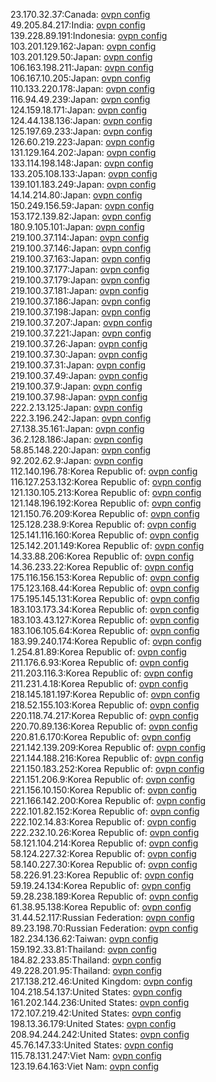 23.170.32.37:Canada: [ovpn config](vpn/23_170_32_37.ovpn)  
49.205.84.217:India: [ovpn config](vpn/49_205_84_217.ovpn)  
139.228.89.191:Indonesia: [ovpn config](vpn/139_228_89_191.ovpn)  
103.201.129.162:Japan: [ovpn config](vpn/103_201_129_162.ovpn)  
103.201.129.50:Japan: [ovpn config](vpn/103_201_129_50.ovpn)  
106.163.198.211:Japan: [ovpn config](vpn/106_163_198_211.ovpn)  
106.167.10.205:Japan: [ovpn config](vpn/106_167_10_205.ovpn)  
110.133.220.178:Japan: [ovpn config](vpn/110_133_220_178.ovpn)  
116.94.49.239:Japan: [ovpn config](vpn/116_94_49_239.ovpn)  
124.159.18.171:Japan: [ovpn config](vpn/124_159_18_171.ovpn)  
124.44.138.136:Japan: [ovpn config](vpn/124_44_138_136.ovpn)  
125.197.69.233:Japan: [ovpn config](vpn/125_197_69_233.ovpn)  
126.60.219.223:Japan: [ovpn config](vpn/126_60_219_223.ovpn)  
131.129.164.202:Japan: [ovpn config](vpn/131_129_164_202.ovpn)  
133.114.198.148:Japan: [ovpn config](vpn/133_114_198_148.ovpn)  
133.205.108.133:Japan: [ovpn config](vpn/133_205_108_133.ovpn)  
139.101.183.249:Japan: [ovpn config](vpn/139_101_183_249.ovpn)  
14.14.214.80:Japan: [ovpn config](vpn/14_14_214_80.ovpn)  
150.249.156.59:Japan: [ovpn config](vpn/150_249_156_59.ovpn)  
153.172.139.82:Japan: [ovpn config](vpn/153_172_139_82.ovpn)  
180.9.105.101:Japan: [ovpn config](vpn/180_9_105_101.ovpn)  
219.100.37.114:Japan: [ovpn config](vpn/219_100_37_114.ovpn)  
219.100.37.146:Japan: [ovpn config](vpn/219_100_37_146.ovpn)  
219.100.37.163:Japan: [ovpn config](vpn/219_100_37_163.ovpn)  
219.100.37.177:Japan: [ovpn config](vpn/219_100_37_177.ovpn)  
219.100.37.179:Japan: [ovpn config](vpn/219_100_37_179.ovpn)  
219.100.37.181:Japan: [ovpn config](vpn/219_100_37_181.ovpn)  
219.100.37.186:Japan: [ovpn config](vpn/219_100_37_186.ovpn)  
219.100.37.198:Japan: [ovpn config](vpn/219_100_37_198.ovpn)  
219.100.37.207:Japan: [ovpn config](vpn/219_100_37_207.ovpn)  
219.100.37.221:Japan: [ovpn config](vpn/219_100_37_221.ovpn)  
219.100.37.26:Japan: [ovpn config](vpn/219_100_37_26.ovpn)  
219.100.37.30:Japan: [ovpn config](vpn/219_100_37_30.ovpn)  
219.100.37.31:Japan: [ovpn config](vpn/219_100_37_31.ovpn)  
219.100.37.49:Japan: [ovpn config](vpn/219_100_37_49.ovpn)  
219.100.37.9:Japan: [ovpn config](vpn/219_100_37_9.ovpn)  
219.100.37.98:Japan: [ovpn config](vpn/219_100_37_98.ovpn)  
222.2.13.125:Japan: [ovpn config](vpn/222_2_13_125.ovpn)  
222.3.196.242:Japan: [ovpn config](vpn/222_3_196_242.ovpn)  
27.138.35.161:Japan: [ovpn config](vpn/27_138_35_161.ovpn)  
36.2.128.186:Japan: [ovpn config](vpn/36_2_128_186.ovpn)  
58.85.148.220:Japan: [ovpn config](vpn/58_85_148_220.ovpn)  
92.202.62.9:Japan: [ovpn config](vpn/92_202_62_9.ovpn)  
112.140.196.78:Korea Republic of: [ovpn config](vpn/112_140_196_78.ovpn)  
116.127.253.132:Korea Republic of: [ovpn config](vpn/116_127_253_132.ovpn)  
121.130.105.213:Korea Republic of: [ovpn config](vpn/121_130_105_213.ovpn)  
121.148.196.192:Korea Republic of: [ovpn config](vpn/121_148_196_192.ovpn)  
121.150.76.209:Korea Republic of: [ovpn config](vpn/121_150_76_209.ovpn)  
125.128.238.9:Korea Republic of: [ovpn config](vpn/125_128_238_9.ovpn)  
125.141.116.160:Korea Republic of: [ovpn config](vpn/125_141_116_160.ovpn)  
125.142.201.149:Korea Republic of: [ovpn config](vpn/125_142_201_149.ovpn)  
14.33.88.206:Korea Republic of: [ovpn config](vpn/14_33_88_206.ovpn)  
14.36.233.22:Korea Republic of: [ovpn config](vpn/14_36_233_22.ovpn)  
175.116.156.153:Korea Republic of: [ovpn config](vpn/175_116_156_153.ovpn)  
175.123.168.44:Korea Republic of: [ovpn config](vpn/175_123_168_44.ovpn)  
175.195.145.131:Korea Republic of: [ovpn config](vpn/175_195_145_131.ovpn)  
183.103.173.34:Korea Republic of: [ovpn config](vpn/183_103_173_34.ovpn)  
183.103.43.127:Korea Republic of: [ovpn config](vpn/183_103_43_127.ovpn)  
183.106.105.64:Korea Republic of: [ovpn config](vpn/183_106_105_64.ovpn)  
183.99.240.174:Korea Republic of: [ovpn config](vpn/183_99_240_174.ovpn)  
1.254.81.89:Korea Republic of: [ovpn config](vpn/1_254_81_89.ovpn)  
211.176.6.93:Korea Republic of: [ovpn config](vpn/211_176_6_93.ovpn)  
211.203.116.3:Korea Republic of: [ovpn config](vpn/211_203_116_3.ovpn)  
211.231.4.18:Korea Republic of: [ovpn config](vpn/211_231_4_18.ovpn)  
218.145.181.197:Korea Republic of: [ovpn config](vpn/218_145_181_197.ovpn)  
218.52.155.103:Korea Republic of: [ovpn config](vpn/218_52_155_103.ovpn)  
220.118.74.217:Korea Republic of: [ovpn config](vpn/220_118_74_217.ovpn)  
220.70.89.136:Korea Republic of: [ovpn config](vpn/220_70_89_136.ovpn)  
220.81.6.170:Korea Republic of: [ovpn config](vpn/220_81_6_170.ovpn)  
221.142.139.209:Korea Republic of: [ovpn config](vpn/221_142_139_209.ovpn)  
221.144.188.216:Korea Republic of: [ovpn config](vpn/221_144_188_216.ovpn)  
221.150.183.252:Korea Republic of: [ovpn config](vpn/221_150_183_252.ovpn)  
221.151.206.9:Korea Republic of: [ovpn config](vpn/221_151_206_9.ovpn)  
221.156.10.150:Korea Republic of: [ovpn config](vpn/221_156_10_150.ovpn)  
221.166.142.200:Korea Republic of: [ovpn config](vpn/221_166_142_200.ovpn)  
222.101.82.152:Korea Republic of: [ovpn config](vpn/222_101_82_152.ovpn)  
222.102.14.83:Korea Republic of: [ovpn config](vpn/222_102_14_83.ovpn)  
222.232.10.26:Korea Republic of: [ovpn config](vpn/222_232_10_26.ovpn)  
58.121.104.214:Korea Republic of: [ovpn config](vpn/58_121_104_214.ovpn)  
58.124.227.32:Korea Republic of: [ovpn config](vpn/58_124_227_32.ovpn)  
58.140.227.30:Korea Republic of: [ovpn config](vpn/58_140_227_30.ovpn)  
58.226.91.23:Korea Republic of: [ovpn config](vpn/58_226_91_23.ovpn)  
59.19.24.134:Korea Republic of: [ovpn config](vpn/59_19_24_134.ovpn)  
59.28.238.189:Korea Republic of: [ovpn config](vpn/59_28_238_189.ovpn)  
61.38.95.138:Korea Republic of: [ovpn config](vpn/61_38_95_138.ovpn)  
31.44.52.117:Russian Federation: [ovpn config](vpn/31_44_52_117.ovpn)  
89.23.198.70:Russian Federation: [ovpn config](vpn/89_23_198_70.ovpn)  
182.234.136.62:Taiwan: [ovpn config](vpn/182_234_136_62.ovpn)  
159.192.33.81:Thailand: [ovpn config](vpn/159_192_33_81.ovpn)  
184.82.233.85:Thailand: [ovpn config](vpn/184_82_233_85.ovpn)  
49.228.201.95:Thailand: [ovpn config](vpn/49_228_201_95.ovpn)  
217.138.212.46:United Kingdom: [ovpn config](vpn/217_138_212_46.ovpn)  
104.218.54.137:United States: [ovpn config](vpn/104_218_54_137.ovpn)  
161.202.144.236:United States: [ovpn config](vpn/161_202_144_236.ovpn)  
172.107.219.42:United States: [ovpn config](vpn/172_107_219_42.ovpn)  
198.13.36.179:United States: [ovpn config](vpn/198_13_36_179.ovpn)  
208.94.244.242:United States: [ovpn config](vpn/208_94_244_242.ovpn)  
45.76.147.33:United States: [ovpn config](vpn/45_76_147_33.ovpn)  
115.78.131.247:Viet Nam: [ovpn config](vpn/115_78_131_247.ovpn)  
123.19.64.163:Viet Nam: [ovpn config](vpn/123_19_64_163.ovpn)  
